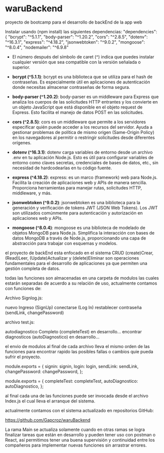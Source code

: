 # waruBackend

proyecto de bootcamp para el desarrollo de backEnd de la app web

Instalar usando (npm install) las siguientes dependencias:
"dependencies": {
"bcrypt": "^5.1.1",
"body-parser": "^1.20.2",
"cors": "^2.8.5",
"dotenv": "^16.3.1",
"express": "^4.18.2",
"jsonwebtoken": "^9.0.2",
"mongoose": "^8.0.4",
"nodemailer": "^6.9.8"

- El número después del símbolo de caret (^) indica que puedes instalar cualquier versión que sea compatible con la versión señalada o superior.

- **bcrypt (^5.1.1)**:
  bcrypt es una biblioteca que se utiliza para el hash de contraseñas. Es especialmente útil en aplicaciones de autenticación donde necesitas almacenar contraseñas de forma segura.

- **body-parser (^1.20.2)**:
  body-parser es un middleware para Express que analiza los cuerpos de las solicitudes HTTP entrantes y los convierte en un objeto JavaScript que está disponible en el objeto request de Express. Esto facilita el manejo de datos POST en las solicitudes.

- **cors (^2.8.5)**:
  cors es un middleware que permite a los servidores especificar quién puede acceder a los recursos del servidor. Ayuda a gestionar problemas de política de mismo origen (Same-Origin Policy) en los navegadores al permitir o restringir solicitudes desde diferentes orígenes.

- **dotenv (^16.3.1)**:
  dotenv carga variables de entorno desde un archivo .env en tu aplicación Node.js. Esto es útil para configurar variables de entorno como claves secretas, credenciales de bases de datos, etc., sin necesidad de hardcodearlas en tu código fuente.

- **express (^4.18.2)**:
  express: es un marco (framework) web para Node.js. Facilita la creación de aplicaciones web y APIs de manera sencilla. Proporciona herramientas para manejar rutas, solicitudes HTTP, middleware, y más.

- **jsonwebtoken (^9.0.2)**:
  jsonwebtoken es una biblioteca para la generación y verificación de tokens JWT (JSON Web Tokens). Los JWT son utilizados comúnmente para autenticación y autorización en aplicaciones web y APIs.

- **mongoose (^8.0.4)**:
  mongoose es una biblioteca de modelado de objetos MongoDB para Node.js. Simplifica la interacción con bases de datos MongoDB a través de Node.js, proporcionando una capa de abstracción para trabajar con esquemas y modelos.

el proyecto de backEnd esta enfocado en el sistema CRUD (create)Crear, (Read)Leer, (Update)Actualizar y (delete)Eliminar son operaciones fundamentales para el desarrollo de aplicaciones ya que permiten una gestión completa de datos.

todas las funciones son almacenadas en una carpeta de modulos las cuales estarán separadas de acuerdo a su relación de uso, actualmente contamos con funciones de:

Archivo Signlog.js:

nuevo Ingreso (SignUp)
conectarse (Log In)
restablecer contraseña (sendLink, changePassword)

archivo test.js:

autodiagnostico Completo (completeTest) en desarrollo...
encontrar diagnosticos (autoDiagnostico) en desarrollo...

el envio de modulos al final de cada archivo lleva el mismo orden de las funciones para encontrar rapido las posibles fallas o cambios quie pueda sufrir el proyecto.

module.exports = {
signin: signin,
login: login,
sendLink: sendLink,
changePassword: changePassword,
};

module.exports = {
completeTest: completeTest,
autoDiagnostico: autoDiagnostico,
};

al final cada una de las funciones puede ser invocada desde el archivo Index.js el cual lleva el arranque del sistema.

actualmente contamos con el sistema actualizado en repositorios GitHub:

https://github.com/Gapcroz/waruBackend

La rama Main se actualiza solamente cuando en otras ramas se logra finalizar tareas que están en desarrollo y pueden tener uso con postman o React, así permitimos tener una buena supervisión y continuidad entre los compañeros para implementar nuevas funciones sin arrastrar errores.
